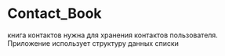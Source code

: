 # Contact_Book
книга контактов нужна для хранения контактов пользователя. Приложение использует структуру данных  списки   
